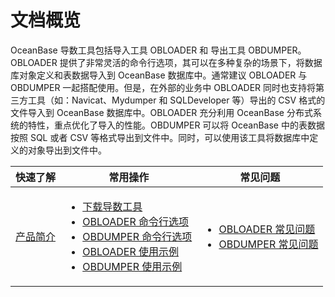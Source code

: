 文档概览 
=========================

OceanBase 导数工具包括导入工具 OBLOADER 和 导出工具 OBDUMPER。OBLOADER 提供了非常灵活的命令行选项，其可以在多种复杂的场景下，将数据库对象定义和表数据导入到 OceanBase 数据库中。通常建议 OBLOADER 与 OBDUMPER 一起搭配使用。但是，在外部的业务中 OBLOADER 同时也支持将第三方工具（如：Navicat、Mydumper 和 SQLDeveloper 等）导出的 CSV 格式的文件导入到 OceanBase 数据库中。OBLOADER 充分利用 OceanBase 分布式系统的特性，重点优化了导入的性能。OBDUMPER 可以将 OceanBase 中的表数据按照 SQL 或者 CSV 等格式导出到文件中。同时，可以使用该工具将数据库中定义的对象导出到文件中。


|  快速了解    | 常用操作  | 常见问题|
|------------------------------------------------------------------|--------------------|--------------------------------------------------------------------------------------------------------------------------------------------------------------------------------------------------------------------------------------------------------------------------------------------------------------------------------------|
| [产品简介](200.product-introduction.md) | <ul><li>[下载导数工具](400.deployment-guide/200.run-product.md) </li><li> [OBLOADER 命令行选项](500.OBLOADER/200.obloader-command-line-options.md) </li><li>[OBDUMPER 命令行选项](600.OBDUMPER/200.obdumper-command-line-options.md)</li><li>[OBLOADER 使用示例](500.OBLOADER/500.obloader-scenarios.md)</li><li>[OBDUMPER 使用示例](600.OBDUMPER/700.obdumper-scenarios.md)</li></ul>|<ul><li>[OBLOADER 常见问题](500.OBLOADER/600.obloader-faq.md) </li><li> [OBDUMPER 常见问题](600.OBDUMPER/800.obdumper-faq.md)</li></ul>|